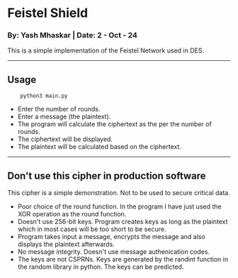 # Feistel Shield

### By: Yash Mhaskar | Date: 2 - Oct - 24

This is a simple implementation of the Feistel Network used in DES. 

--------

## Usage

        python3 main.py

- Enter the number of rounds.
- Enter a message (the plaintext).
- The program will calculate the ciphertext as the per the number of rounds.
- The ciphertext will be displayed.
- The plaintext will be calculated based on the ciphertext.

---------

## Don't use this cipher in production software

This cipher is a simple demonstration. Not to be used to secure critical data.

- Poor choice of the round function. In the program I have just used the XOR operation as the round function.
- Doesn't use 256-bit keys. Program creates keys as long as the plaintext which in most cases will be too short to be secure.
- Program takes input a message, encrypts the message and also displays the plaintext afterwards.
- No message integrity. Doesn't use message authenication codes.
- The keys are not CSPRNs. Keys are generated by the randint function in the random  library in python. The keys can be predicted.
